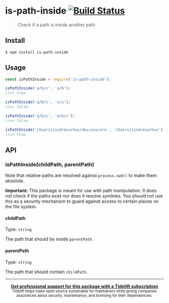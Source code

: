 # is-path-inside [![Build Status](https://travis-ci.org/sindresorhus/is-path-inside.svg?branch=master)](https://travis-ci.org/sindresorhus/is-path-inside)

> Check if a path is inside another path


## Install

```
$ npm install is-path-inside
```


## Usage

```js
const isPathInside = require('is-path-inside');

isPathInside('a/b/c', 'a/b');
//=> true

isPathInside('a/b/c', 'x/y');
//=> false

isPathInside('a/b/c', 'a/b/c');
//=> false

isPathInside('/Users/sindresorhus/dev/unicorn', '/Users/sindresorhus');
//=> true
```


## API

### isPathInside(childPath, parentPath)

Note that relative paths are resolved against `process.cwd()` to make them absolute.

**Important:** This package is meant for use with path manipulation. It does not check if the paths exist nor does it resolve symlinks. You should not use this as a security mechanism to guard against access to certain places on the file system.

#### childPath

Type: `string`

The path that should be inside `parentPath`.

#### parentPath

Type: `string`

The path that should contain `childPath`.


---

<div align="center">
	<b>
		<a href="https://tidelift.com/subscription/pkg/npm-is-path-inside?utm_source=npm-is-path-inside&utm_medium=referral&utm_campaign=readme">Get professional support for this package with a Tidelift subscription</a>
	</b>
	<br>
	<sub>
		Tidelift helps make open source sustainable for maintainers while giving companies<br>assurances about security, maintenance, and licensing for their dependencies.
	</sub>
</div>
